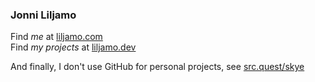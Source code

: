 ### Jonni Liljamo

Find _me_ at [liljamo.com](https://liljamo.com/) \
Find _my projects_ at [liljamo.dev](https://liljamo.dev/)

And finally, I don't use GitHub for personal projects, see [src.quest/skye](https://src.quest/skye)
